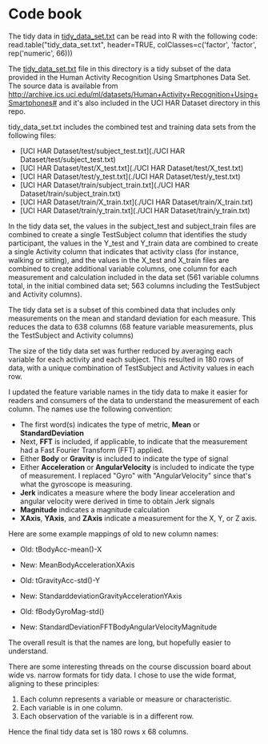 # Code book

The tidy data in [tidy_data_set.txt](../tidy_data_set.txt) can be read into R with the following code:
	read.table("tidy_data_set.txt", header=TRUE, colClasses=c('factor', 'factor', rep('numeric', 66)))

The [tidy_data_set.txt](../tidy_data_set.txt) file in this directory is a tidy subset of the data provided in the Human Activity Recognition Using Smartphones Data Set. The source data is available from http://archive.ics.uci.edu/ml/datasets/Human+Activity+Recognition+Using+Smartphones# and it's also included in the UCI HAR Dataset directory in this repo. 

tidy_data_set.txt includes the combined test and training data sets from the following files:

- [UCI HAR Dataset/test/subject_test.txt](./UCI HAR Dataset/test/subject_test.txt)
- [UCI HAR Dataset/test/X_test.txt](./UCI HAR Dataset/test/X_test.txt)
- [UCI HAR Dataset/test/y_test.txt](./UCI HAR Dataset/test/y_test.txt)
- [UCI HAR Dataset/train/subject_train.txt](./UCI HAR Dataset/train/subject_train.txt)
- [UCI HAR Dataset/train/X_train.txt](./UCI HAR Dataset/train/X_train.txt)
- [UCI HAR Dataset/train/y_train.txt](./UCI HAR Dataset/train/y_train.txt)

In the tidy data set, the values in the subject_test and subject_train files are combined to create a single TestSubject column that identifies the study participant, the values in the Y_test and Y_train data are combined to create a single Activity column that indicates that activity class (for instance, walking or sitting), and the values in the X_test and X_train files are combined to create additional variable columns, one column for each measurement and calculation included in the data set (561 variable columns total, in the initial combined data set; 563 columns including the TestSubject and Activity columns).

The tidy data set is a subset of this combined data that includes only measurements on the mean and standard deviation for each measure. This reduces the data to 638 columns (68 feature variable measurements, plus the TestSubject and Activity columns)

The size of the tidy data set was further reduced by averaging each variable for each activity and each subject. This resulted in 180 rows of data, with a unique combination of TestSubject and Activity values in each row. 

I updated the feature variable names in the tidy data to make it easier for readers and consumers of the data to understand the measurement of each column. The names use the following convention:

- The first word(s) indicates the type of metric, **Mean** or **StandardDeviation**
- Next, **FFT** is included, if applicable, to indicate that the measurement had a Fast Fourier Transform (FFT) applied. 
- Either **Body** or **Gravity** is included to indicate the type of signal
- Either **Acceleration** or **AngularVelocity** is included to indicate the type of measurement. I replaced "Gyro" with "AngularVelocity" since that's what the gyroscope is measuring.
- **Jerk** indicates a measure where the body linear acceleration and angular velocity were derived in time to obtain Jerk signals
- **Magnitude** indicates a magnitude calculation
- **XAxis**, **YAxis**, and **ZAxis** indicate a measurement for the X, Y, or Z axis.

Here are some example mappings of old to new column names:

- Old: tBodyAcc-mean()-X
- New: MeanBodyAccelerationXAxis

- Old: tGravityAcc-std()-Y
- New: StandarddeviationGravityAccelerationYAxis

- Old: fBodyGyroMag-std()
- New: StandardDeviationFFTBodyAngularVelocityMagnitude

The overall result is that the names are long, but hopefully easier to understand.

There are some interesting threads on the course discussion board about wide vs. narrow formats for tidy data. I chose to use the wide format, aligning to these principles:

1) Each column represents a variable or measure or characteristic.
2) Each variable is in one column.
3) Each observation of the variable is in a different row.

Hence the final tidy data set is 180 rows x 68 columns.

